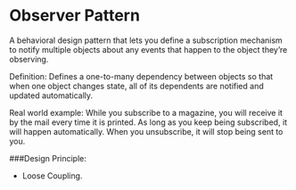 # Observer Pattern

A behavioral design pattern that lets you define a subscription mechanism to notify multiple objects
about any events that happen to the object they’re observing.

Definition:
Defines a one-to-many dependency between objects so that when one object changes state, all of its dependents are
notified and updated automatically.

Real world example: While you subscribe to a magazine, you will receive it by the mail every time it is printed.
As long as you keep being subscribed, it will happen automatically. When you unsubscribe, it will stop being sent to you.

###Design Principle:
-   Loose Coupling.

